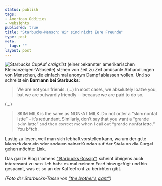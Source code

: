 ```yaml
--- 
status: publish
tags: 
- American Oddities
- websights
published: true
title: "Starbucks-Mensch: Wir sind nicht Eure Freunde"
type: post
meta: 
  tags: ""
layout: post
---
```

<img src='http://fredericiana.de/uploads/2007/03/starbucks.jpg' alt='Starbucks Cup' class="alignright" />Auf <em>craigslist</em> (einer bekannten amerikanischen Kleinanzeigen-Webseite) stehen von Zeit zu Zeit amüsante Abhandlungen von Menschen, die einfach mal anonym Dampf ablassen wollen. Und so schreibt ein <strong>Barmann bei Starbucks</strong>:

<blockquote>We are not your friends. (...) In most cases, we absolutely loathe you, but we are outwardly friendly -- because we are paid to do so.</blockquote>

(...)

<blockquote>SKIM MILK is the same as NONFAT MILK. Do not order a “skim nonfat latte” – it’s redundant. Similarly, don’t say that you want a “grande skim latte” and then correct me when I call out “grande nonfat latte.” You b*tch.</blockquote>

Lustig zu lesen, weil man sich lebhaft vorstellen kann, warum der gute Mensch dem ein oder anderen seiner Kunden auf der Stelle an die Gurgel gehen möchte: <a href="http://starbucksgossip.typepad.com/_/2007/03/starbucks_baris_1.html">Link</a>.

Das ganze Blog (namens <a href="http://starbucksgossip.typepad.com/">"Starbucks Gossip"</a>) scheint übrigens auch interessant zu sein. Ich habe es mal meinem Feed hinzugefügt und bin gespannt, was es so an der Kaffeefront zu berichten gibt.


<em>(Foto der Starbucks-Tasse von <a href="http://www.flickr.com/photos/moby74/385379196/">"the brother's giant"</a>)</em>
